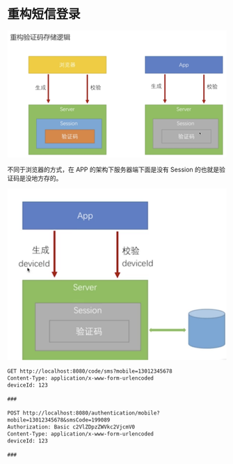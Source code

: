 # 重构短信登录

![重构验证码存储逻辑.png](重构验证码存储逻辑.png)

不同于浏览器的方式，在 APP 的架构下服务器端下面是没有 Session 的也就是验证码是没地方存的。

![重构验证码存储逻辑_session解决方案.png](重构验证码存储逻辑_session解决方案.png)

```http request
GET http://localhost:8080/code/sms?mobile=13012345678
Content-Type: application/x-www-form-urlencoded
deviceId: 123

###

POST http://localhost:8080/authentication/mobile?mobile=13012345678&smsCode=199089
Authorization: Basic c2VlZDpzZWVkc2VjcmV0
Content-Type: application/x-www-form-urlencoded
deviceId: 123

###
```

